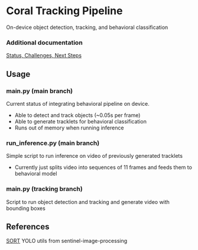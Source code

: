 # Coral Tracking Pipeline 
On-device object detection, tracking, and behavioral classification

### Additional documentation
[Status, Challenges, Next Steps](https://docs.google.com/document/d/1DR68MHHCU__imOpU9BR54bHQwtUggSJWpgb94p7BdeM/edit?usp=sharing)

## Usage

### main.py (main branch)
Current status of integrating behavioral pipeline on device. 
- Able to detect and track objects (~0.05s per frame)
- Able to generate tracklets for behavioral classification
- Runs out of memory when running inference

### run_inference.py (main branch)
Simple script to run inference on video of previously generated tracklets
- Currently just splits video into sequences of 11 frames and feeds them to behavioral model

### main.py (tracking branch)
Script to run object detection and tracking and generate video with bounding boxes

## References
[SORT](https://github.com/abewley/sort)
YOLO utils from sentinel-image-processing
